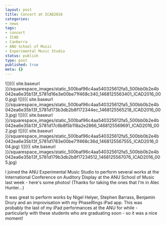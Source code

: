 ```yaml
---
layout: post
title: Concert at ICAD2016
categories:
- news
tags:
- concert
- ICAD
- Canberra
- ANU School of Music
- Experimental Music Studio
status: publish
type: post
published: true
meta: {}
---
```


![]({{ site.baseurl }}/squarespace_images/static_500baf96c4aa540325612fa5_500bb0b2e4b042ea6e35b13f_5781d16e3e00be71f468c340_1468125563401_ICAD2016_000.jpg)
![]({{ site.baseurl }}/squarespace_images/static_500baf96c4aa540325612fa5_500bb0b2e4b042ea6e35b13f_5781d173b3db2b8f172344ec_1468125565218_ICAD2016_003.jpg)
![]({{ site.baseurl }}/squarespace_images/static_500baf96c4aa540325612fa5_500bb0b2e4b042ea6e35b13f_5781d17c6b8f5b118a2e2866_1468125569691_ICAD2016_002.jpg)
![]({{ site.baseurl }}/squarespace_images/static_500baf96c4aa540325612fa5_500bb0b2e4b042ea6e35b13f_5781d1783e00be71f468c36d_1468125567555_ICAD2016_004.jpg)
![]({{ site.baseurl }}/squarespace_images/static_500baf96c4aa540325612fa5_500bb0b2e4b042ea6e35b13f_5781d179b3db2b8f17234512_1468125567076_ICAD2016_005.jpg)

I joined the ANU Experimental Music Studio to perform several works at the International Conference on Auditory Display at the ANU School of Music last week - here's some photos! (Thanks for taking the ones that I'm in Alec Hunter...)

It was great to perform works by Nigel Helyer, Stephen Barrass, Benjamin Drury and an improvisation with my PhaseRings iPad app. This was probably the last of my iPad performances at the ANU for while - particularly with these students who are graduating soon - so it was a nice moment!
